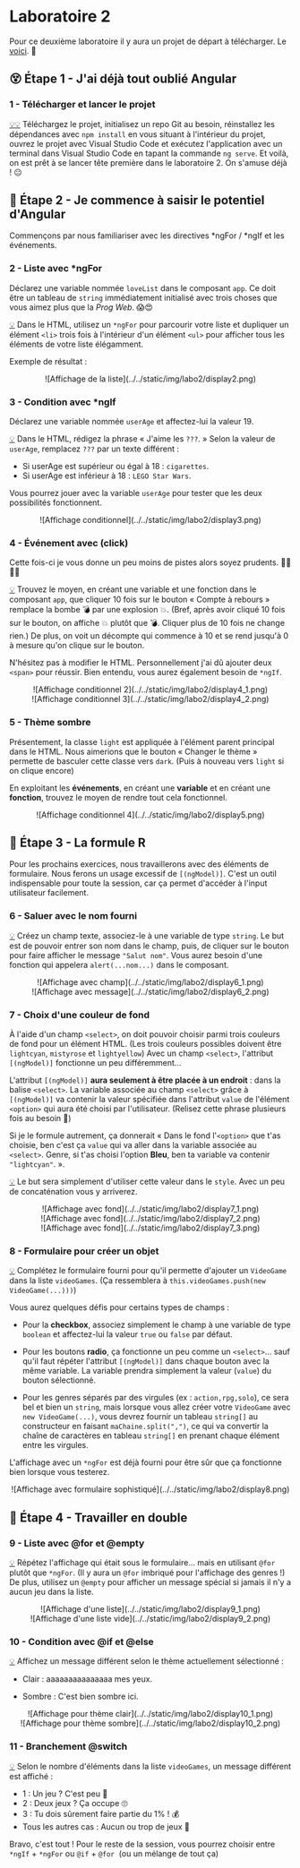 # Laboratoire 2

Pour ce deuxième laboratoire il y aura un projet de départ à télécharger. Le [voici](../../static/files/labo2.zip). 🎁

## 😵 Étape 1 - J'ai déjà tout oublié Angular

### **1 -** Télécharger et lancer le projet

[💡](/cours/rencontre1.1#-node_modules)[💡](/cours/rencontre1.1#-ouvrir-et-exécuter-un-projet-angular) Téléchargez le projet, initialisez un repo Git au besoin, réinstallez les dépendances avec `npm install` 
en vous situant à l'intérieur du projet, ouvrez le projet avec Visual Studio Code et exécutez l'application
avec un terminal dans Visual Studio Code en tapant la commande `ng serve`. Et voilà, on est prêt à se lancer
tête première dans le laboratoire 2. On s'amuse déjà ! 😐

## 👄 Étape 2 - Je commence à saisir le potentiel d'Angular

Commençons par nous familiariser avec les directives *ngFor / *ngIf et les événements.

### **2 -** Liste avec *ngFor

Déclarez une variable nommée `loveList` dans le composant `app`. Ce doit être un tableau de `string` 
immédiatement initialisé avec trois choses que vous aimez plus que la _Prog Web_. 😱😍

[💡](/cours/rencontre1.2#-boucles-ngfor) Dans le HTML, utilisez un `*ngFor` pour parcourir votre liste et dupliquer un élément `<li>` trois
fois à l'intérieur d'un élément `<ul>` pour afficher tous les éléments de votre liste élégamment.

Exemple de résultat :

<center>![Affichage de la liste](../../static/img/labo2/display2.png)</center>

### **3 -** Condition avec *ngIf

Déclarez une variable nommée `userAge` et affectez-lui la valeur 19.

[💡](/cours/rencontre1.2#-conditions-ngif) Dans le HTML, rédigez la phrase « J'aime les `???`. » Selon la valeur de `userAge`,
remplacez `???` par un texte différent :

* Si userAge est supérieur ou égal à 18 : `cigarettes`.
* Si userAge est inférieur à 18 : `LEGO Star Wars`.

Vous pourrez jouer avec la variable `userAge` pour tester que les deux possibilités fonctionnent.

<center>![Affichage conditionnel](../../static/img/labo2/display3.png)</center>

### **4 -** Événement avec (click)

Cette fois-ci je vous donne un peu moins de pistes alors soyez prudents. 👷‍♂️👷‍♀️

[💡](/cours/rencontre1.2#-événements) Trouvez le moyen, en créant une variable et une fonction dans le composant `app`,
que cliquer 10 fois sur le bouton « Compte à rebours » remplace la bombe 💣 par
une explosion 💥. (Bref, après avoir cliqué 10 fois sur le bouton, on affiche
💥 plutôt que 💣. Cliquer plus de 10 fois ne change rien.) De plus, on voit un
décompte qui commence à 10 et se rend jusqu'à 0 à mesure qu'on clique sur le bouton.

N'hésitez pas à modifier le HTML. Personnellement j'ai dû ajouter deux `<span>` pour réussir.
Bien entendu, vous aurez également besoin de `*ngIf`.

<center>![Affichage conditionnel 2](../../static/img/labo2/display4_1.png)</center>
<center>![Affichage conditionnel 3](../../static/img/labo2/display4_2.png)</center>

### **5 -** Thème sombre

Présentement, la classe `light` est appliquée à l'élément parent principal dans le HTML.
Nous aimerions que le bouton « Changer le thème » permette de basculer cette classe vers
`dark`. (Puis à nouveau vers `light` si on clique encore)

En exploitant les **événements**, en créant une **variable** et en créant une **fonction**, trouvez le
moyen de rendre tout cela fonctionnel.

<center>![Affichage conditionnel 4](../../static/img/labo2/display5.png)</center>

## 🧾 Étape 3 - La formule R

Pour les prochains exercices, nous travaillerons avec des éléments de formulaire. Nous ferons
un usage excessif de `[(ngModel)]`. C'est un outil indispensable pour toute la session, car ça
permet d'accéder à l'input utilisateur facilement.

### **6 -** Saluer avec le nom fourni

[💡](/cours/rencontre1.2#-formulaires) Créez un champ texte, associez-le à une variable de type `string`. Le but est de pouvoir
entrer son nom dans le champ, puis, de cliquer sur le bouton pour faire afficher le 
message `"Salut nom"`. Vous aurez besoin d'une fonction qui appelera `alert(...nom...)`
dans le composant.

<center>![Affichage avec champ](../../static/img/labo2/display6_1.png)</center>
<center>![Affichage avec message](../../static/img/labo2/display6_2.png)</center>

### **7 -** Choix d'une couleur de fond

À l'aide d'un champ `<select>`, on doit pouvoir choisir parmi trois couleurs de fond pour
un élément HTML. (Les trois couleurs possibles doivent être `lightcyan`, `mistyrose` et
`lightyellow`) Avec un champ `<select>`, l'attribut `[(ngModel)]` fonctionne un peu différemment...

L'attribut `[(ngModel)]` **aura seulement à être placée à un endroit** : dans la balise `<select>`.
La variable associée au champ `<select>` grâce à `[(ngModel)]` va contenir la valeur spécifiée
dans l'attribut `value` de l'élément `<option>` qui aura été choisi par l'utilisateur. (Relisez cette
phrase plusieurs fois au besoin 😬)

Si je le formule autrement, ça donnerait « Dans le fond l'`<option>` que t'as choisie, ben c'est ça `value` 
qui va aller dans la variable associée au `<select>`. Genre, si t'as choisi l'option **Bleu**, ben ta variable
va contenir `"lightcyan"`. ». 

[💡](/cours/rencontre1.2#-chaîne-de-caractères-dans-le-html) Le but sera simplement d'utiliser cette valeur dans le `style`. Avec un peu de concaténation vous
y arriverez.

<center>![Affichage avec fond](../../static/img/labo2/display7_1.png)</center>
<center>![Affichage avec fond](../../static/img/labo2/display7_2.png)</center>
<center>![Affichage avec fond](../../static/img/labo2/display7_3.png)</center>

### **8 -** Formulaire pour créer un objet

[💡](/cours/rencontre1.2#exemple-de-formulaire-plus-sophistiqué) Complétez le formulaire fourni pour qu'il permette d'ajouter un `VideoGame` dans la liste
`videoGames`. (Ça ressemblera à `this.videoGames.push(new VideoGame(...)))`)

Vous aurez quelques défis pour certains types de champs :

* Pour la **checkbox**, associez simplement le champ à une variable de type `boolean` et 
affectez-lui la valeur `true` ou `false` par défaut.

* Pour les boutons **radio**, ça fonctionne un peu comme un `<select>`... sauf qu'il faut
répéter l'attribut `[(ngModel)]` dans chaque bouton avec la même variable. La variable prendra
simplement la valeur (`value`) du bouton sélectionné.

* Pour les genres séparés par des virgules (ex : `action,rpg,solo`), ce sera bel et bien
un `string`, mais lorsque vous allez créer votre `VideoGame` avec `new VideoGame(...)`,
vous devrez fournir un tableau `string[]` au constructeur en faisant `maChaine.split(",")`,
ce qui va convertir la chaîne de caractères en tableau `string[]` en prenant chaque élément
entre les virgules.

L'affichage avec un `*ngFor` est déjà fourni pour être sûr que ça fonctionne bien lorsque
vous testerez.

<center>![Affichage avec formulaire sophistiqué](../../static/img/labo2/display8.png)</center>

## 🔀 Étape 4 - Travailler en double

### **9 -** Liste avec @for et @empty

[💡](/cours/rencontre1.2#-for) Répétez l'affichage qui était sous le formulaire... mais en utilisant `@for` plutôt que
`*ngFor`. (Il y aura un `@for` imbriqué pour l'affichage des genres !) De plus, utilisez
un `@empty` pour afficher un message spécial si jamais il n'y a aucun jeu dans la liste.

<center>![Affichage d'une liste](../../static/img/labo2/display9_1.png)</center>
<center>![Affichage d'une liste vide](../../static/img/labo2/display9_2.png)</center>

### **10 -** Condition avec @if et @else

[💡](/cours/rencontre1.2#-if) Affichez un message différent selon le thème actuellement sélectionné :

* Clair : aaaaaaaaaaaaaaa mes yeux.

* Sombre : C'est bien sombre ici.

<center>![Affichage pour thème clair](../../static/img/labo2/display10_1.png)</center>
<center>![Affichage pour thème sombre](../../static/img/labo2/display10_2.png)</center>

### **11 -** Branchement @switch

[💡](/cours/rencontre1.2#-switch) Selon le nombre d'éléments dans la liste `videoGames`, un message différent est affiché :

* 1 : Un jeu ? C'est peu 🤏
* 2 : Deux jeux ? Ça occupe 🙄
* 3 : Tu dois sûrement faire partie du 1% ! 💰
* Tous les autres cas : Aucun ou trop de jeux 🤔

Bravo, c'est tout ! Pour le reste de la session, vous pourrez choisir entre `*ngIf` + `*ngFor` ou `@if` + `@for` 
(ou un mélange de tout ça) 